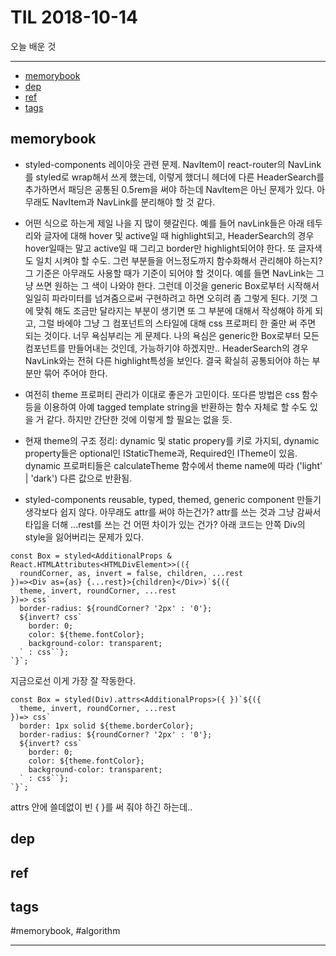 # TIL 2018-10-14

오늘 배운 것

--------------------------


- [memorybook](#memorybook)
- [dep](#dep)
- [ref](#ref)
- [tags](#tags)

## memorybook
- styled-components 레이아웃 관련 문제.
NavItem이 react-router의 NavLink를 styled로 wrap해서 쓰게 했는데, 이렇게 했더니 헤더에 다른 HeaderSearch를 추가하면서 패딩은 공통된 0.5rem을 써야 하는데 NavItem은 아닌 문제가 있다. 아무래도 NavItem과 NavLink를 분리해야 할 것 같다.

- 어떤 식으로 하는게 제일 나을 지 많이 헷갈린다. 예를 들어 navLink들은 아래 테두리와 글자에 대해 hover 및 active일 때 highlight되고, HeaderSearch의 경우 hover일때는 말고 active일 때 그리고 border만 highlight되어야 한다. 또 글자색도 일치 시켜야 할 수도. 그런 부분들을 어느정도까지 함수화해서 관리해야 하는지? 그 기준은 아무래도 사용할 때가 기준이 되어야 할 것이다. 예를 들면 NavLink는 그냥 쓰면 원하는 그 색이 나와야 한다. 그런데 이것을 generic Box로부터 시작해서 일일히 파라미터를 넘겨줌으로써 구현하려고 하면 오히려 좀 그렇게 된다. 기껏 그에 맞춰 해도 조금만 달라지는 부분이 생기면 또 그 부분에 대해서 작성해야 하게 되고, 그럴 바에야 그냥 그 컴포넌트의 스타일에 대해 css 프로퍼티 한 줄만 써 주면 되는 것이다. 너무 욕심부리는 게 문제다. 나의 욕심은 generic한 Box로부터 모든 컴포넌트를 만들어내는 것인데, 가능하기야 하겠지만.. HeaderSearch의 경우 NavLink와는 전혀 다른 highlight특성을 보인다. 결국 확실히 공통되어야 하는 부분만 묶어 주어야 한다.

- 여전히 theme 프로퍼티 관리가 이대로 좋은가 고민이다. 또다른 방법은 css 함수 등을 이용하여 아예 tagged template string을 반환하는 함수 자체로 할 수도 있을 거 같다. 하지만 간단한 것에 이렇게 할 필요는 없을 듯.

- 현재 theme의 구조 정리: dynamic 및 static propery를 키로 가지되, dynamic property들은 optional인 IStaticTheme과, Required<IStaticTheme>인 ITheme이 있음. dynamic 프로퍼티들은 calculateTheme 함수에서 theme name에 따라 ('light' | 'dark') 다른 값으로 반환됨. 

- styled-components reusable, typed, themed, generic component 만들기
생각보다 쉽지 않다. 아무래도 attr를 써야 하는건가? attr를 쓰는 것과 그냥 감싸서 타입을 더해 ...rest를 쓰는 건 어떤 차이가 있는 건가?
아래 코드는 안쪽 Div의 style을 잃어버리는 문제가 있다.
```tsx
const Box = styled<AdditionalProps & React.HTMLAttributes<HTMLDivElement>>(({
  roundCorner, as, invert = false, children, ...rest
})=><Div as={as} {...rest}>{children}</Div>)`${({ 
  theme, invert, roundCorner, ...rest
})=> css`
  border-radius: ${roundCorner? '2px' : '0'};
  ${invert? css`
    border: 0;
    color: ${theme.fontColor};
    background-color: transparent;
  ` : css``};
`}`;
```

지금으로선 이게 가장 잘 작동한다.
```tsx
const Box = styled(Div).attrs<AdditionalProps>({ })`${({ 
  theme, invert, roundCorner, ...rest
})=> css`
  border: 1px solid ${theme.borderColor};
  border-radius: ${roundCorner? '2px' : '0'};
  ${invert? css`
    border: 0;
    color: ${theme.fontColor};
    background-color: transparent;
  ` : css``};
`}`;
```

attrs 안에 쓸데없이 빈 { }를 써 줘야 하긴 하는데..

## dep

## ref

## tags
  #memorybook, #algorithm



--------------------------


 